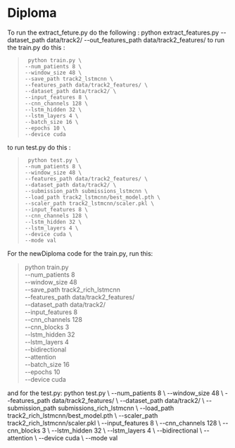 # Diploma
To run the extract_feture.py do the following : python extract_features.py --dataset_path data/track2/ --out_features_path data/track2_features/
to run the train.py do this : 
>      python train.py \
>     --num_patients 8 \
>     --window_size 48 \
>     --save_path track2_lstmcnn \
>     --features_path data/track2_features/ \
>     --dataset_path data/track2/ \
>     --input_features 8 \
>     --cnn_channels 128 \
>     --lstm_hidden 32 \
>     --lstm_layers 4 \
>     --batch_size 16 \
>     --epochs 10 \
>     --device cuda
to run test.py do this : 
>      python test.py \
>     --num_patients 8 \
>     --window_size 48 \
>     --features_path data/track2_features/ \
>     --dataset_path data/track2/ \
>     --submission_path submissions_lstmcnn \
>     --load_path track2_lstmcnn/best_model.pth \
>     --scaler_path track2_lstmcnn/scaler.pkl \
>     --input_features 8 \
>     --cnn_channels 128 \
>     --lstm_hidden 32 \
>     --lstm_layers 4 \
>     --device cuda \
>     --mode val

For the newDiploma code for the train.py, run this:
> python train.py \
> --num_patients 8 \
> --window_size 48 \
> --save_path track2_rich_lstmcnn \
> --features_path data/track2_features/ \
> --dataset_path data/track2/ \
> --input_features 8 \
> --cnn_channels 128 \
> --cnn_blocks 3 \
> --lstm_hidden 32 \
> --lstm_layers 4 \
> --bidirectional \
> --attention \
> --batch_size 16 \
> --epochs 10 \
> --device cuda

and for the test.py:
python test.py \ --num_patients 8 \ --window_size 48 \ --features_path data/track2_features/ \ --dataset_path data/track2/ \ --submission_path submissions_rich_lstmcnn \ --load_path track2_rich_lstmcnn/best_model.pth \ --scaler_path track2_rich_lstmcnn/scaler.pkl \ --input_features 8 \ --cnn_channels 128 \ --cnn_blocks 3 \ --lstm_hidden 32 \ --lstm_layers 4 \ --bidirectional \ --attention \ --device cuda \ --mode val 
